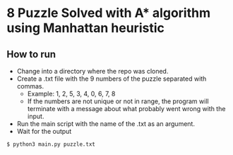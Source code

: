 # 8 Puzzle Solved with A* algorithm using Manhattan heuristic

## How to run

* Change into a directory where the repo was cloned.
* Create a .txt file with the 9 numbers of the puzzle separated with commas.
  * Example: 1, 2, 5, 3, 4, 0, 6, 7, 8
  * If the numbers are not unique or not in range, the program will terminate with a message about what probably went wrong with the input.
* Run the main script with the name of the .txt as an argument.
* Wait for the output

```bash
$ python3 main.py puzzle.txt
```